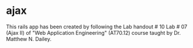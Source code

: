 ajax
====
This rails app has been created by following the Lab handout # 10 Lab # 07 (Ajax II) 
of "Web Application Engineering" (AT70.12) course taught by Dr. Matthew N. Dailey.
